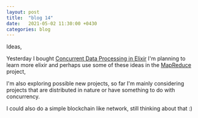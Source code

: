 ```yaml
---
layout: post
title:  "blog 14"
date:   2021-05-02 11:30:00 +0430
categories: blog
---
```


Ideas,

Yesterday I bought [Concurrent Data Processing in Elixir](https://pragprog.com/titles/sgdpelixir/concurrent-data-processing-in-elixir/)
I'm planning to learn more elixir and perhaps use some of these ideas in the [MapReduce](https://github.com/ihaveint/map_reduce) project,

I'm also exploring possible new projects, so far I'm mainly considering projects that are distributed in nature or 
have something to do with concurrency. 

I could also do a simple blockchain like network, still thinking about that :)
